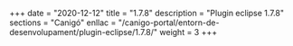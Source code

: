+++
date        = "2020-12-12"
title       = "1.7.8"
description = "Plugin eclipse 1.7.8"
sections    = "Canigó"
enllac		= "/canigo-portal/entorn-de-desenvolupament/plugin-eclipse/1.7.8/"
weight		= 3
+++
